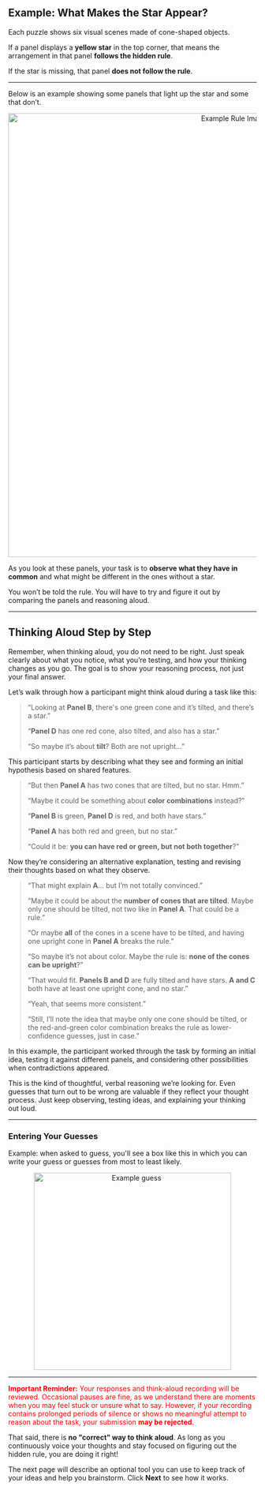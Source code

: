 ## Example: What Makes the Star Appear?

Each puzzle shows six visual scenes made of cone-shaped objects.

If a panel displays a **yellow star** in the top corner, that means the arrangement in that panel **follows the hidden rule**.

If the star is missing, that panel **does not follow the rule**.

---

Below is an example showing some panels that light up the star and some that don’t.

<p align="center">
  <img src="https://thchara.github.io/ThinkAloud/ZendoStudyTracker/images/exampleRule1andRule3.png" alt="Example Rule Image" width="900"/>
</p>

As you look at these panels, your task is to **observe what they have in common** and what might be different in the ones without a star.

You won’t be told the rule. You will have to try and figure it out by comparing the panels and reasoning aloud.

---
## Thinking Aloud Step by Step

Remember, when thinking aloud, you do not need to be right. Just speak clearly about what you notice, what you’re testing, and how your thinking changes as you go. The goal is to show your reasoning process, not just your final answer.

Let’s walk through how a participant might think aloud during a task like this:

> “Looking at **Panel B**, there's one green cone and it’s tilted, and there’s a star.”
>
> “**Panel D** has one red cone, also tilted, and also has a star.”
>
> “So maybe it’s about **tilt**? Both are not upright…”

This participant starts by describing what they see and forming an initial hypothesis based on shared features.

> “But then **Panel A** has two cones that are tilted, but no star. Hmm.”
>
> “Maybe it could be something about **color combinations** instead?”
>
> “**Panel B** is green, **Panel D** is red, and both have stars.”
>
> “**Panel A** has both red and green, but no star.”
>
> “Could it be: **you can have red or green, but not both together**?”

Now they’re considering an alternative explanation, testing and revising their thoughts based on what they observe.

> “That might explain **A**… but I’m not totally convinced.”
>
> “Maybe it could be about the **number of cones that are tilted**. Maybe only one should be tilted, not two like in **Panel A**. That could be a rule.”
>
> “Or maybe **all** of the cones in a scene have to be tilted, and having one upright cone in **Panel A** breaks the rule.”
>
> “So maybe it’s not about color. Maybe the rule is: **none of the cones can be upright**?”
>
> “That would fit. **Panels B and D** are fully tilted and have stars. **A and C** both have at least one upright cone, and no star.”
>
> “Yeah, that seems more consistent.”
>
> “Still, I’ll note the idea that maybe only one cone should be tilted, or the red-and-green color combination breaks the rule as lower-confidence guesses, just in case.”

In this example, the participant worked through the task by forming an initial idea, testing it against different panels, and considering other possibilities when contradictions appeared.

This is the kind of thoughtful, verbal reasoning we’re looking for.
Even guesses that turn out to be wrong are valuable if they reflect your thought process.
Just keep observing, testing ideas, and explaining your thinking out loud.

---

### Entering Your Guesses

Example: when asked to guess, you'll see a box like this in which you can write your guess or guesses from most to least likely.

<p align="center">
  <img src="https://thchara.github.io/ThinkAloud/ZendoStudyTracker/images/exampleTextBox.png" alt="Example guess" width="400"/>
</p>

---

<p style="color:red; margin-bottom:5px;">
  <strong>Important Reminder:</strong> Your responses and think-aloud recording will be reviewed. Occasional pauses are fine, as we understand there are moments when you may feel stuck or unsure what to say. However, if your recording contains prolonged periods of silence or shows no meaningful attempt to reason about the task, your submission <strong>may be rejected</strong>.
</p>

<p style="margin-bottom: 10px;"> 
  That said, there is <strong>no "correct" way to think aloud</strong>.
  As long as you continuously voice your thoughts and stay focused on figuring out the hidden rule, you are doing it right!
</p>

<p style="margin-bottom: 10px;"> 
  The next page will describe an optional tool you can use to keep track of your ideas and help you brainstorm. Click <strong>Next</strong> to see how it works.
</p>
